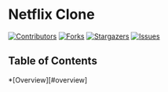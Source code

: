 # Netflix Clone


[contributors-shield]: https://img.shields.io/github/contributors/stealthyknifer/netflix-clone.svg?style=for-the-badge
[contributors-url]: https://github.com/stealthyknifer/netflix-clone/graphs/contributors
[forks-shield]: https://img.shields.io/github/forks/stealthyknifer/netflix-clone.svg?style=for-the-badge
[forks-url]: https://github.com/stealthyknifer/netflix-clone/network/members
[stars-shield]: https://img.shields.io/github/stars/stealthyknifer/netflix-clone.svg?style=for-the-badge
[stars-url]: https://github.com/stealthyknifer/netflix-clone/stargazers
[issues-shield]: https://img.shields.io/github/issues/stealthyknifer/netflix-clone.svg?style=for-the-badge
[issues-url]: https://github.com/stealthyknifer/netflix-clone/issues

[![Contributors][contributors-shield]][contributors-url]
[![Forks][forks-shield]][forks-url]
[![Stargazers][stars-shield]][stars-url]
[![Issues][issues-shield]][issues-url]

## Table of Contents
*[Overview][#overview]

